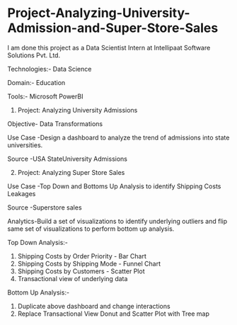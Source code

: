 # Project-Analyzing-University-Admission-and-Super-Store-Sales

I am done this project as a Data Scientist Intern at Intellipaat Software Solutions Pvt. Ltd.

Technologies:- Data Science

Domain:- Education

Tools:- Microsoft PowerBI

1. Project: Analyzing University Admissions

Objective- Data Transformations

Use Case -Design a dashboard to analyze the trend of admissions into state universities.

Source -USA StateUniversity Admissions

2. Project: Analyzing Super Store Sales

Use Case -Top Down and Bottoms Up Analysis to identify Shipping Costs Leakages

Source -Superstore sales

Analytics-Build a set of visualizations to identify underlying outliers and flip same set of visualizations to perform bottom up analysis.

Top Down Analysis:-

1. Shipping Costs by Order Priority - Bar Chart 
2. Shipping Costs by Shipping Mode - Funnel Chart 
3. Shipping Costs by Customers - Scatter Plot 
4. Transactional view of underlying data

Bottom Up Analysis:-
1. Duplicate above dashboard and change interactions 
2. Replace Transactional View Donut and Scatter Plot with Tree map 
